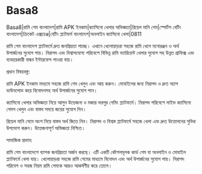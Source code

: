 # Basa8

Basa8|রামি গেম বাংলাদেশ|রামি APK ইনকাম|ক্যাসিনো খেলার অভিজ্ঞতা|রিয়েল মানি গেম|স্পোর্টস বেটিং বাংলাদেশ|ক্রিকেট এক্সচেঞ্জ|বেটিং প্ল্যাটফর্ম বাংলাদেশ|অনলাইন ক্যাসিনো খেলা|0811

রামি গেম বাংলাদেশ প্ল্যাটফর্মে দ্রুত জনপ্রিয়তা পাচ্ছে। এখানে খেলোয়াড়রা সহজে রামি খেলে মনোরঞ্জন ও অর্থ উপার্জনের সুযোগ পায়। নিরাপদ এবং বিশ্বাসযোগ্য পরিবেশে বিভিন্ন রামি ভ্যারিয়েন্ট খেলার সুযোগ সহ উন্নত গ্রাফিক্স এবং ব্যবহারকারী বান্ধব ইন্টারফেস পাওয়া যায়।

প্রধান বিষয়বস্তু:

রামি APK ইনকাম মাধ্যমে সহজে রামি গেম খেলুন এবং আয় করুন। মোবাইলের জন্য নিরাপদ ও দ্রুত অ্যাপ ডাউনলোড করে বিনোদনসহ অর্থ উপার্জনের সুযোগ পান।

ক্যাসিনো খেলার অভিজ্ঞতা নিয়ে আসুন উত্তেজনা ও মজার ভরপুর গেমিং প্ল্যাটফর্মে। নিরাপদ পরিবেশে লাইভ ক্যাসিনো গেমস খেলুন এবং বাস্তব সময়ে জয়ের সুযোগ নিন।

রিয়েল মানি গেমে অংশ নিয়ে বাস্তব অর্থ জিতে নিন। নিরাপদ ও বিশ্বস্ত প্ল্যাটফর্মে সহজে খেলা এবং দ্রুত উত্তোলনের সুবিধা উপভোগ করুন। উত্তেজনাপূর্ণ অভিজ্ঞতা নিশ্চিত।

সামাজিক প্রভাব:

রামি গেম বাংলাদেশে ব্যাপক জনপ্রিয়তা অর্জন করছে। এটি একটি কৌশলমূলক কার্ড গেম যা অনলাইন ও মোবাইল প্ল্যাটফর্মে খেলা যায়। খেলোয়াড়রা সহজে রামি গেমের মাধ্যমে বিনোদন এবং অর্থ উপার্জনের সুযোগ পায়। নিরাপদ পরিবেশ ও সহজ নিয়ম রামি গেমকে আরও আকর্ষণীয় করে তোলে।
